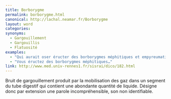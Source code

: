 ```yaml
---
title: Borborygme
permalink: borborygme.html
canonical: http://lachal.neamar.fr/Borborygme
layout: word
categories:
synonyms:
  - Gargouillement
  - Gargouillis
  - Flatuosité
examples:
  - "Qui aurait oser éructer des borborygmes méphitiques et empyreumatiques ? [À quelqu'un qui émettrait un son plus ou moins audible ou qui aurait quelques gargouillis…]"
  - "Vous éructez des borborygmes méphitiques…"
link: http://www.med.univ-rennes1.fr/sisrai/dico/182.html
---
```


Bruit de gargouillement produit par la mobilisation des gaz dans un segment du tube digestif qui contient une abondante quantité de liquide. Désigne donc par extension une parole incompréhensible, son non identifiable.

